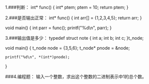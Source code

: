 1.###判断：
int* func()
{
    int* ptem;
    ptem = 10;
    return ptem;
}

2.###是否输出正常：
int* func()
{
    int arr[] = {1,2,3,4,5};
    return arr;
}

void main()
{
    int parr = func();
    printf("%d\n", parr);
}

3.###输出值是多少：
typedef struct note
{
    int a;
    int b;
    int c;
}t_node;

void main()
{
    t_node node = {3,5,6};
    t_node* pnode = &node;
    
    printf("%d\n", *(int*)pnode);
}

###4.编程题：
输入一个整数，求出这个整数的二进制表示中1的总个数。
